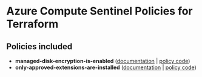 # Azure Compute Sentinel Policies for Terraform

## Policies included

- **managed-disk-encryption-is-enabled** ([documentation](https://github.com/rclark/policy-library-azure-compute-terraform-policies/blob/main/docs/policies/managed-disk-encryption-is-enabled.md) | [policy code](https://github.com/rclark/policy-library-azure-compute-terraform-policies/blob/main/policies/managed-disk-encryption-is-enabled/managed-disk-encryption-is-enabled.sentinel))
- **only-approved-extensions-are-installed** ([documentation](https://github.com/rclark/policy-library-azure-compute-terraform-policies/blob/main/docs/policies/only-approved-extensions-are-installed.md) | [policy code](https://github.com/rclark/policy-library-azure-compute-terraform-policies/blob/main/policies/only-approved-extensions-are-installed/only-approved-extensions-are-installed.sentinel))